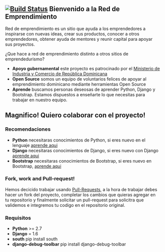 [![Build Status](https://travis-ci.org/wilsoncampusano/red-de-emprendimiento.svg?branch=user_approval_skeleton)](https://travis-ci.org/wilsoncampusano/red-de-emprendimiento)
Bienvenido a la Red de Emprendimiento
-------------------------------------

Red de emprendimiento es un sitio que ayuda a los emprendedores a
inspirarse con nuevas ideas, crear sus productos, conocer a otros
emprendedores, obtener ayuda de mentores y reunir capital para apoyar
sus proyectos.

¿Que hace a red de emprendimiento distinto a otros sitios de
emprendedurismo?

 * **Apoyo gubernamental** este proyecto es patrocinado por el
   [Ministerio de Industria y Comercio de República
Dominicana](http://www.seic.gov.do/)
 * **Open Source** somos un equipo de voluntarios felices de apoyar al
   emprendimiento dominicano mediante herramientas Open Source
 * **Aprende** buscamos personas deseosas de aprender Python, Django y
   Bootstrap. Estamos dispuestos a enseñarte lo que necesitas para
trabajar en nuestro equipo.

Magnifico! Quiero colaborar con el proyecto!
--------------------------------------------

### Recomendaciones

 * **Python** necesitaras conocimientos de Python, si eres nuevo en el
   lenguaje [aprende aqui](http://pythonya.appspot.com/)
 * **Django** necesitaras conocimientos de Django, si eres nuevo con
   Django [aprende
aqui](https://docs.djangoproject.com/en/1.6/intro/overview/)
 * **Bootstrap** necesitaras conocimientos de Bootstrap, si eres nuevo
   en Bootstrap, [aprende aqui](http://getbootstrap.com/)

### Fork, work and Pull-request!
 
 Hemos decicido trabajar usando
[Pull-Requests](https://help.github.com/articles/using-pull-requests), a
la hora de trabajar debes hacer un fork del proyecto, completar los
cambios que quieras agregar en tu repositorio y finalmente solicitar un
pull-request para solicitra que validemos e integremos tu codigo en el
repositorio original.

### Requisitos

 * **Python** >= 2.7
 * **Django** = 1.6
 * **south** pip install south
 * **django-debug-toolbar** pip install django-debug-toolbar 
